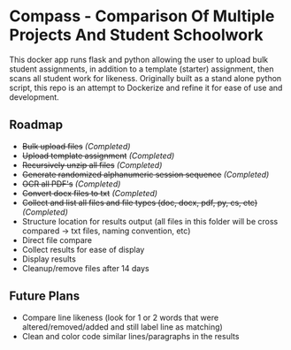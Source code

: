 # Compass - Comparison Of Multiple Projects And Student Schoolwork

This docker app runs flask and python allowing the user to upload bulk student assignments, in addition to a template (starter) assignment, then scans all student work for likeness. Originally built as a stand alone python script, this repo is an attempt to Dockerize and refine it for ease of use and development.

## Roadmap
- ~~Bulk upload files~~ *(Completed)*
- ~~Upload template assignment~~ *(Completed)*
- ~~Recursively unzip all files~~ *(Completed)*
- ~~Generate randomized alphanumeric session sequence~~ *(Completed)*
- ~~OCR all PDF's~~ *(Completed)*
- ~~Convert docx files to txt~~ *(Completed)*
- ~~Collect and list all files and file types (doc, docx, pdf, py, cs, etc)~~ *(Completed)*
- Structure location for results output (all files in this folder will be cross compared -> txt files, naming convention, etc)
- Direct file compare
- Collect results for ease of display
- Display results
- Cleanup/remove files after 14 days


## Future Plans
- Compare line likeness (look for 1 or 2 words that were altered/removed/added and still label line as matching)
- Clean and color code similar lines/paragraphs in the results
